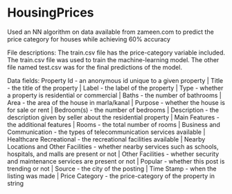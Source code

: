 # HousingPrices

Used an NN algorithm on data available from zameen.com to predict the price category for houses while achieving 60% accuracy 

File descriptions:
The train.csv file has the price-category variable included. The train.csv file was used to train the machine-learning model.
The other file named test.csv was for the final predictions of the model.

Data fields:
Property Id - an anonymous id unique to a given property | 
Title - the title of the property | 
Label - the label of the property | 
Type - whether a property is residential or commercial | 
Baths - the number of bathrooms | 
Area - the area of the house in marla/kanal | 
Purpose - whether the house is for sale or rent | 
Bedroom(s) - the number of bedrooms | 
Description - the description given by seller about the residential property | 
Main Features - the additional features | 
Rooms - the total number of rooms | 
Business and Communication - the types of telecommunication services available | 
Healthcare Recreational - the recreational facilities available | 
Nearby Locations and Other Facilities - whether nearby services such as schools, hospitals, and malls are present or not | 
Other Facilities - whether security and maintenance services are present or not | 
Popular - whether this post is trending or not | 
Source - the city of the posting | 
Time Stamp - when the listing was made | 
Price Category - the price-category of the property in string
